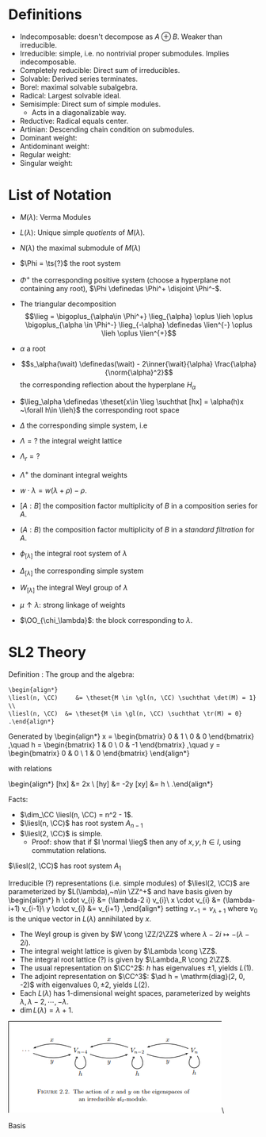 # Definitions

- Indecomposable: doesn't decompose as $A \oplus B$. Weaker than irreducible.
- Irreducible: simple, i.e. no nontrivial proper submodules. Implies indecomposable.
- Completely reducible: Direct sum of irreducibles.
- Solvable: Derived series terminates.
- Borel: maximal solvable subalgebra.
- Radical: Largest solvable ideal.
- Semisimple: Direct sum of simple modules.
  - Acts in a diagonalizable way.
- Reductive: Radical equals center.
- Artinian: Descending chain condition on submodules.
- Dominant weight:
- Antidominant weight:
- Regular weight:
- Singular weight:

# List of Notation

- $M(\lambda)$: Verma Modules

- $L(\lambda)$: Unique simple *quotients* of $M(\lambda)$.

- $N(\lambda)$ the maximal submodule of $M(\lambda)$

- $\Phi = \ts{?}$ the root system
- $\Phi^+$ the corresponding positive system (choose a hyperplane not containing any root), $\Phi \definedas \Phi^+ \disjoint \Phi^-$.
- The triangular decomposition $$\lieg = \bigoplus_{\alpha\in \Phi^+} \lieg_{\alpha} \oplus \lieh \oplus \bigoplus_{\alpha \in \Phi^-} \lieg_{-\alpha} \definedas \lien^{-} \oplus \lieh \oplus \lien^{+}$$
- $\alpha$ a root 
- $$s_\alpha(\wait) \definedas(\wait) - 2\inner{\wait}{\alpha} \frac{\alpha}{\norm{\alpha}^2}$$ the corresponding reflection about the hyperplane $H_\alpha$
- $\lieg_\alpha \definedas \theset{x\in \lieg \suchthat [hx] = \alpha(h)x ~\forall h\in \lieh}$ the corresponding root space
- $\Delta$ the corresponding simple system, i.e 
- $\Lambda = ?$ the integral weight lattice
- $\Lambda_r = ?$
- $\Lambda^+$ the dominant integral weights
- $w\cdot \lambda = w(\lambda + \rho) - \rho$.
- $[A: B]$ the composition factor multiplicity of $B$ in a composition series for $A$.
- $(A: B)$ the composition factor multiplicity of $B$ in a *standard filtration* for $A$.
- $\phi_{[\lambda]}$ the integral root system of $\lambda$
- $\Delta_{[\lambda]}$ the corresponding simple system
- $W_{[\lambda]}$ the integral Weyl group of $\lambda$
- $\mu \uparrow \lambda$: strong linkage of weights
- $\OO_{\chi_\lambda}$: the block corresponding to $\lambda$.

# SL2 Theory

Definition
:   The group and the algebra:

    \begin{align*}
    \liesl(n, \CC)     &= \theset{M \in \gl(n, \CC) \suchthat \det(M) = 1} \\
    \liesl(n, \CC)  &= \theset{M \in \gl(n, \CC) \suchthat \tr(M) = 0}
    .\end{align*}


Generated by
\begin{align*}
x =
\begin{bmatrix}
0 & 1 \\
0 & 0
\end{bmatrix}
,\quad
h =
\begin{bmatrix}
1 & 0 \\
0 & -1
\end{bmatrix}
,\quad
y =
\begin{bmatrix}
0 & 0 \\
1 & 0
\end{bmatrix}
\end{align*}

with relations

\begin{align*}
[hx] &= 2x \\
[hy] &= -2y
[xy] &= h \\
.\end{align*}



Facts:

- $\dim_\CC \liesl(n, \CC) = n^2 - 1$.
- $\liesl(n, \CC)$ has root system $A_{n-1}$
- $\liesl(2, \CC)$ is simple.
  - Proof: show that if $I \normal \lieg$ then any of $x,y,h \in I$, using commutation relations.

$\liesl(2, \CC)$ has root system $A_1$

Irreducible (?) representations (i.e. simple modules) of $\liesl(2, \CC)$ are parameterized by $L(\lambda),~n\in \ZZ^+$ and have basis given by
\begin{align*}
h \cdot v_{i} &= (\lambda-2 i) v_{i}\\
x \cdot v_{i} &= (\lambda-i+1) v_{i-1}\\
y \cdot v_{i} &= v_{i+1}
,\end{align*}
setting $v_{-1} = v_{\lambda + 1}$ where $v_0$ is the unique vector in $L(\lambda)$ annihilated by $x$.

- The Weyl group is given by $W \cong \ZZ/2\ZZ$ where $\lambda - 2i \mapsto -(\lambda-2i)$.
- The integral weight lattice is given by $\Lambda \cong \ZZ$.
- The integral root lattice (?) is given by $\Lambda_R \cong 2\ZZ$.
- The usual representation on $\CC^2$: $h$ has eigenvalues $\pm 1$, yields $L(1)$.
- The adjoint representation on $\CC^3$: $\ad h = \mathrm{diag}(2, 0, -2)$ with eigenvalues $0, \pm 2$, yields $L(2)$.
- Each $L(\lambda)$ has 1-dimensional weight spaces, parameterized by weights $\lambda, \lambda - 2, \cdots, -\lambda$.
- $\dim L(\lambda) = \lambda + 1$.

![Image](figures/2020-03-16-13:59.png)\

Basis

